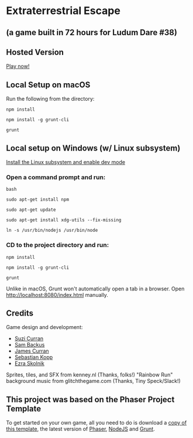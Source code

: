 # Extraterrestrial Escape 
## (a game built in 72 hours for Ludum Dare #38)

## Hosted Version
[Play now!](http://ldjam38.bitballoon.com/)

## Local Setup on macOS
Run the following from the directory:

`npm install`

`npm install -g grunt-cli`

`grunt`

## Local setup on Windows (w/ Linux subsystem)
[Install the Linux subsystem and enable dev mode](https://msdn.microsoft.com/en-us/commandline/wsl/install_guide)

### Open a command prompt and run:
`bash`

`sudo apt-get install npm`

`sudo apt-get update`

`sudo apt-get install xdg-utils --fix-missing`

`ln -s /usr/bin/nodejs /usr/bin/node`

### CD to the project directory and run:

`npm install`

`npm install -g grunt-cli`

`grunt`

Unlike in macOS, Grunt won't automatically open a tab in a browser. Open [http://localhost:8080/index.html](http://localhost:8080/index.html) manually.

## Credits
Game design and development:
- [Suzi Curran](https://github.com/suzicurran)
- [Sam Backus](https://github.com/sbackus)
- [James Curran](https://github.com/starslikedust)
- [Sebastian Kopp](https://github.com/smkopp92)
- [Ezra Skolnik](https://github.com/eskolnik)

Sprites, tiles, and SFX from kenney.nl (Thanks, folks!)
"Rainbow Run" background music from glitchthegame.com (Thanks, Tiny Speck/Slack!)

## This project was based on the Phaser Project Template

To get started on your own game, all you need to do is download a <a target="_blank" href="https://github.com/gamecook/phaser-template-project">copy of this template</a>, the latest version of <a target="_blank" href="https://github.com/photonstorm/phaser">Phaser</a>, [NodeJS](http://nodejs.org) and [Grunt](http://gruntjs.com/).
